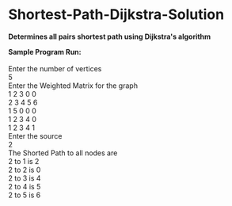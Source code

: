 # Shortest-Path-Dijkstra-Solution
**Determines all pairs shortest path using Dijkstra's algorithm**

**Sample Program Run:** <br>
<br>
Enter the number of vertices<br>
5<br>
Enter the Weighted Matrix for the graph<br>
1 2 3 0 0<br>
2 3 4 5 6<br>
1 5 0 0 0<br>
1 2 3 4 0<br>
1 2 3 4 1<br>
Enter the source<br> 
2<br>
The Shorted Path to all nodes are <br>
2 to 1 is 2<br>
2 to 2 is 0<br>
2 to 3 is 4<br>
2 to 4 is 5<br>
2 to 5 is 6<br>
